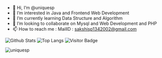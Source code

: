- 👋 Hi, I’m @uniquesp
- 👀 I’m interested in Java and Frontend Web Development
- 🌱 I’m currently learning Data Structure and Algorithm
- 💞️ I’m looking to collaborate on Mysql and Web Development and PHP
- 📫 How to reach me : MailID : sakshisp1342002@gmail.com


![Github Stats](https://github-readme-stats.vercel.app/api?username=uniquesp&count_private=true&show_icons=true&include_all_commits=true)
![Top Langs](https://github-readme-stats.vercel.app/api/top-langs/?username=uniquesp&hide=TeX&layout=compact)
![Visitor Badge](https://visitor-badge.laobi.icu/badge?page_id=uniquesp.uniquesp)
<p><img align="center" src="https://github-readme-streak-stats.herokuapp.com/?user=uniquesp&" alt="uniquesp" /></p>



<!--uniquesp/uniquesp is a ✨ special ✨ repository because its `README.md` (this file) appears on your GitHub profile.
You can click the Preview link to take a look at your changes.
--->
